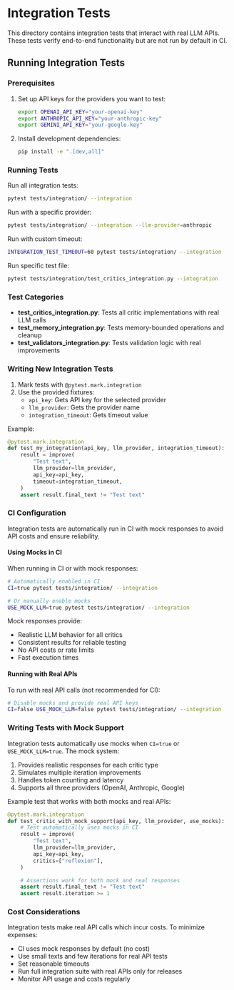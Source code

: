 # Integration Tests

This directory contains integration tests that interact with real LLM APIs. These tests verify end-to-end functionality but are not run by default in CI.

## Running Integration Tests

### Prerequisites

1. Set up API keys for the providers you want to test:
   ```bash
   export OPENAI_API_KEY="your-openai-key"
   export ANTHROPIC_API_KEY="your-anthropic-key"
   export GEMINI_API_KEY="your-google-key"
   ```

2. Install development dependencies:
   ```bash
   pip install -e ".[dev,all]"
   ```

### Running Tests

Run all integration tests:
```bash
pytest tests/integration/ --integration
```

Run with a specific provider:
```bash
pytest tests/integration/ --integration --llm-provider=anthropic
```

Run with custom timeout:
```bash
INTEGRATION_TEST_TIMEOUT=60 pytest tests/integration/ --integration
```

Run specific test file:
```bash
pytest tests/integration/test_critics_integration.py --integration
```

### Test Categories

- **test_critics_integration.py**: Tests all critic implementations with real LLM calls
- **test_memory_integration.py**: Tests memory-bounded operations and cleanup
- **test_validators_integration.py**: Tests validation logic with real improvements

### Writing New Integration Tests

1. Mark tests with `@pytest.mark.integration`
2. Use the provided fixtures:
   - `api_key`: Gets API key for the selected provider
   - `llm_provider`: Gets the provider name
   - `integration_timeout`: Gets timeout value

Example:
```python
@pytest.mark.integration
def test_my_integration(api_key, llm_provider, integration_timeout):
    result = improve(
        "Test text",
        llm_provider=llm_provider,
        api_key=api_key,
        timeout=integration_timeout,
    )
    assert result.final_text != "Test text"
```

### CI Configuration

Integration tests are automatically run in CI with mock responses to avoid API costs and ensure reliability.

#### Using Mocks in CI

When running in CI or with mock responses:
```bash
# Automatically enabled in CI
CI=true pytest tests/integration/ --integration

# Or manually enable mocks
USE_MOCK_LLM=true pytest tests/integration/ --integration
```

Mock responses provide:
- Realistic LLM behavior for all critics
- Consistent results for reliable testing
- No API costs or rate limits
- Fast execution times

#### Running with Real APIs

To run with real API calls (not recommended for CI):
```bash
# Disable mocks and provide real API keys
CI=false USE_MOCK_LLM=false pytest tests/integration/ --integration
```

### Writing Tests with Mock Support

Integration tests automatically use mocks when `CI=true` or `USE_MOCK_LLM=true`. The mock system:

1. Provides realistic responses for each critic type
2. Simulates multiple iteration improvements
3. Handles token counting and latency
4. Supports all three providers (OpenAI, Anthropic, Google)

Example test that works with both mocks and real APIs:
```python
@pytest.mark.integration
def test_critic_with_mock_support(api_key, llm_provider, use_mocks):
    # Test automatically uses mocks in CI
    result = improve(
        "Test text",
        llm_provider=llm_provider,
        api_key=api_key,
        critics=["reflexion"],
    )

    # Assertions work for both mock and real responses
    assert result.final_text != "Test text"
    assert result.iteration >= 1
```

### Cost Considerations

Integration tests make real API calls which incur costs. To minimize expenses:

- CI uses mock responses by default (no cost)
- Use small texts and few iterations for real API tests
- Set reasonable timeouts
- Run full integration suite with real APIs only for releases
- Monitor API usage and costs regularly
